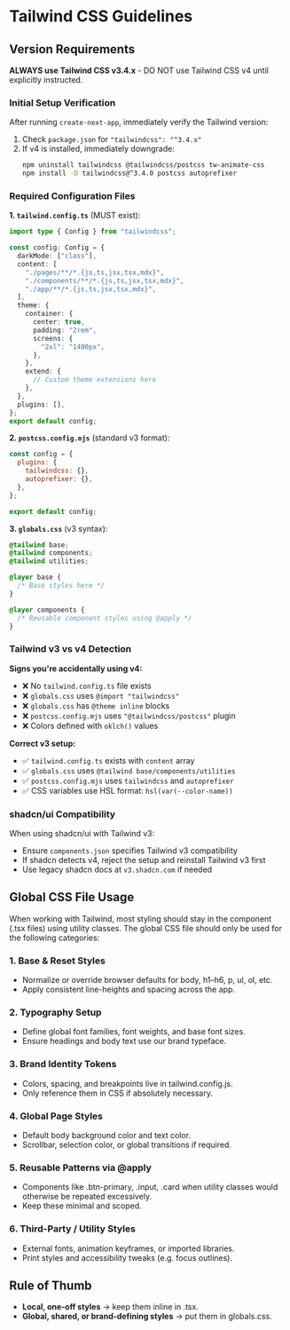# Tailwind CSS Guidelines

## Version Requirements

**ALWAYS use Tailwind CSS v3.4.x** - DO NOT use Tailwind CSS v4 until explicitly instructed.

### Initial Setup Verification

After running `create-next-app`, immediately verify the Tailwind version:

1. Check `package.json` for `"tailwindcss": "^3.4.x"`
2. If v4 is installed, immediately downgrade:
   ```bash
   npm uninstall tailwindcss @tailwindcss/postcss tw-animate-css
   npm install -D tailwindcss@^3.4.0 postcss autoprefixer
   ```

### Required Configuration Files

**1. `tailwind.config.ts`** (MUST exist):
```typescript
import type { Config } from "tailwindcss";

const config: Config = {
  darkMode: ["class"],
  content: [
    "./pages/**/*.{js,ts,jsx,tsx,mdx}",
    "./components/**/*.{js,ts,jsx,tsx,mdx}",
    "./app/**/*.{js,ts,jsx,tsx,mdx}",
  ],
  theme: {
    container: {
      center: true,
      padding: "2rem",
      screens: {
        "2xl": "1400px",
      },
    },
    extend: {
      // Custom theme extensions here
    },
  },
  plugins: [],
};
export default config;
```

**2. `postcss.config.mjs`** (standard v3 format):
```javascript
const config = {
  plugins: {
    tailwindcss: {},
    autoprefixer: {},
  },
};

export default config;
```

**3. `globals.css`** (v3 syntax):
```css
@tailwind base;
@tailwind components;
@tailwind utilities;

@layer base {
  /* Base styles here */
}

@layer components {
  /* Reusable component styles using @apply */
}
```

### Tailwind v3 vs v4 Detection

**Signs you're accidentally using v4:**
- ❌ No `tailwind.config.ts` file exists
- ❌ `globals.css` uses `@import "tailwindcss"`
- ❌ `globals.css` has `@theme inline` blocks
- ❌ `postcss.config.mjs` uses `"@tailwindcss/postcss"` plugin
- ❌ Colors defined with `oklch()` values

**Correct v3 setup:**
- ✅ `tailwind.config.ts` exists with `content` array
- ✅ `globals.css` uses `@tailwind base/components/utilities`
- ✅ `postcss.config.mjs` uses `tailwindcss` and `autoprefixer`
- ✅ CSS variables use HSL format: `hsl(var(--color-name))`

### shadcn/ui Compatibility

When using shadcn/ui with Tailwind v3:
- Ensure `components.json` specifies Tailwind v3 compatibility
- If shadcn detects v4, reject the setup and reinstall Tailwind v3 first
- Use legacy shadcn docs at `v3.shadcn.com` if needed

## Global CSS File Usage
When working with Tailwind, most styling should stay in the component (.tsx files) using utility classes. The global CSS file should only be used for the following categories:

### 1. Base & Reset Styles
- Normalize or override browser defaults for body, h1–h6, p, ul, ol, etc.
- Apply consistent line-heights and spacing across the app.

### 2. Typography Setup
- Define global font families, font weights, and base font sizes.
- Ensure headings and body text use our brand typeface.

### 3. Brand Identity Tokens
- Colors, spacing, and breakpoints live in tailwind.config.js.
- Only reference them in CSS if absolutely necessary.

### 4. Global Page Styles
- Default body background color and text color.
- Scrollbar, selection color, or global transitions if required.

### 5. Reusable Patterns via @apply
- Components like .btn-primary, .input, .card when utility classes would otherwise be repeated excessively.
- Keep these minimal and scoped.

### 6. Third-Party / Utility Styles
- External fonts, animation keyframes, or imported libraries.
- Print styles and accessibility tweaks (e.g. focus outlines).

## Rule of Thumb
- **Local, one-off styles** → keep them inline in .tsx.
- **Global, shared, or brand-defining styles** → put them in globals.css.
